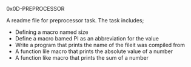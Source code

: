 0x0D-PREPROCESSOR

A readme file for preprocessor task.
The task includes;
- Defining a macro named size
- Define a macro bamed PI as an abbreviation for the value
- Write a program that prints the name of the fileit was compiled from
- A function lile macro that prints the absolute value of a number
- A function like macro that prints the sum of a number
